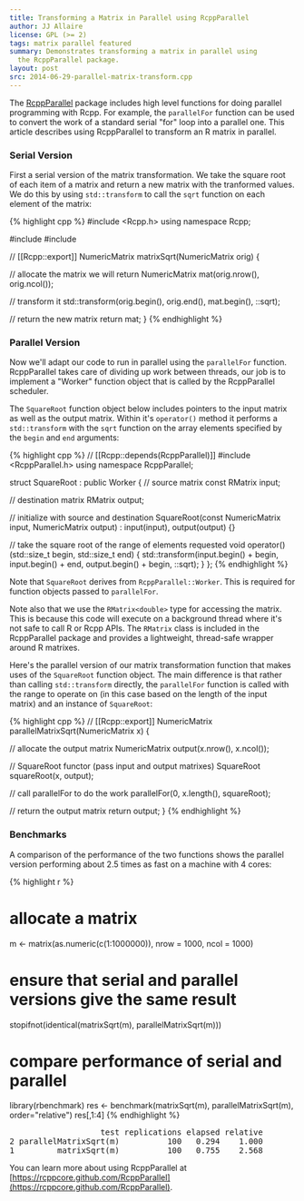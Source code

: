 ```yaml
---
title: Transforming a Matrix in Parallel using RcppParallel
author: JJ Allaire
license: GPL (>= 2)
tags: matrix parallel featured
summary: Demonstrates transforming a matrix in parallel using 
  the RcppParallel package.
layout: post
src: 2014-06-29-parallel-matrix-transform.cpp
---
```

The [RcppParallel](https://rcppcore.github.com/RcppParallel) package includes
high level functions for doing parallel programming with Rcpp. For example,
the `parallelFor` function can be used to convert the work of a standard
serial "for" loop into a parallel one. This article describes using
RcppParallel to transform an R matrix in parallel.


### Serial Version

First a serial version of the matrix transformation. We take the square root 
of each item of a matrix and return a new matrix with the tranformed values. 
We do this by using `std::transform` to call the `sqrt` function on each
element of the matrix:

{% highlight cpp %}
#include <Rcpp.h>
using namespace Rcpp;

#include <cmath>
#include <algorithm>

// [[Rcpp::export]]
NumericMatrix matrixSqrt(NumericMatrix orig) {

  // allocate the matrix we will return
  NumericMatrix mat(orig.nrow(), orig.ncol());

  // transform it
  std::transform(orig.begin(), orig.end(), mat.begin(), ::sqrt);

  // return the new matrix
  return mat;
}
{% endhighlight %}

### Parallel Version

Now we'll adapt our code to run in parallel using the `parallelFor` function.
RcppParallel takes care of dividing up work between threads, our job is to 
implement a "Worker" function object that is called by the RcppParallel 
scheduler.

The `SquareRoot` function object below includes pointers to the input matrix
as well as the output matrix. Within it's `operator()` method it performs a 
`std::transform` with the `sqrt` function on the array elements specified by 
the `begin` and `end` arguments:

{% highlight cpp %}
// [[Rcpp::depends(RcppParallel)]]
#include <RcppParallel.h>
using namespace RcppParallel;

struct SquareRoot : public Worker
{
   // source matrix
   const RMatrix<double> input;
   
   // destination matrix
   RMatrix<double> output;
   
   // initialize with source and destination
   SquareRoot(const NumericMatrix input, NumericMatrix output) 
      : input(input), output(output) {}
   
   // take the square root of the range of elements requested
   void operator()(std::size_t begin, std::size_t end) {
      std::transform(input.begin() + begin, 
                     input.begin() + end, 
                     output.begin() + begin, 
                     ::sqrt);
   }
};
{% endhighlight %}

Note that `SquareRoot` derives from `RcppParallel::Worker`. This is required
for function objects passed to `parallelFor`.

Note also that we use the `RMatrix<double>` type for accessing the matrix. 
This is because this code will execute on a background thread where it's not 
safe to call R or Rcpp APIs. The `RMatrix` class is included in the 
RcppParallel package and provides a lightweight, thread-safe wrapper around R
matrixes.

Here's the parallel version of our matrix transformation function that makes 
uses of the `SquareRoot` function object. The main difference is that rather 
than calling `std::transform` directly, the `parallelFor` function is called 
with the range to operate on (in this case based on the length of the input
matrix) and an instance of `SquareRoot`:

{% highlight cpp %}
// [[Rcpp::export]]
NumericMatrix parallelMatrixSqrt(NumericMatrix x) {
  
  // allocate the output matrix
  NumericMatrix output(x.nrow(), x.ncol());
  
  // SquareRoot functor (pass input and output matrixes)
  SquareRoot squareRoot(x, output);
  
  // call parallelFor to do the work
  parallelFor(0, x.length(), squareRoot);
  
  // return the output matrix
  return output;
}
{% endhighlight %}

### Benchmarks

A comparison of the performance of the two functions shows the parallel
version performing about 2.5 times as fast on a machine with 4 cores:

{% highlight r %}
# allocate a matrix
m <- matrix(as.numeric(c(1:1000000)), nrow = 1000, ncol = 1000)

# ensure that serial and parallel versions give the same result
stopifnot(identical(matrixSqrt(m), parallelMatrixSqrt(m)))

# compare performance of serial and parallel
library(rbenchmark)
res <- benchmark(matrixSqrt(m),
                 parallelMatrixSqrt(m),
                 order="relative")
res[,1:4]
{% endhighlight %}



<pre class="output">
                   test replications elapsed relative
2 parallelMatrixSqrt(m)          100   0.294    1.000
1         matrixSqrt(m)          100   0.755    2.568
</pre>

You can learn more about using RcppParallel at 
[https://rcppcore.github.com/RcppParallel](https://rcppcore.github.com/RcppParallel).
